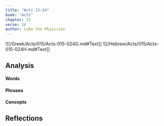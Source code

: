 ```yaml
---
title: "Acts 15:24"
book: "Acts"
chapter: 15
verse: 24
author: Luke the Physician
---
```

![[/Greek/Acts/015/Acts-015-024G.md#Text]]
![[/Hebrew/Acts/015/Acts-015-024H.md#Text]]

## Analysis

#### Words

#### Phrases

#### Concepts

## Reflections
